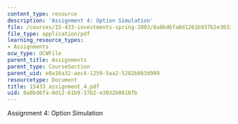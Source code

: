 ```yaml
---
content_type: resource
description: 'Assignment 4: Option Simulation'
file: /courses/15-433-investments-spring-2003/8a8bd6fa0d1261b937b2e3032b0816fb_15433_assignment_4.pdf
file_type: application/pdf
learning_resource_types:
- Assignments
ocw_type: OCWFile
parent_title: Assignments
parent_type: CourseSection
parent_uid: e0a16a32-aec4-1259-5aa2-5282b863d999
resourcetype: Document
title: 15433_assignment_4.pdf
uid: 8a8bd6fa-0d12-61b9-37b2-e3032b0816fb
---
```

Assignment 4: Option Simulation

